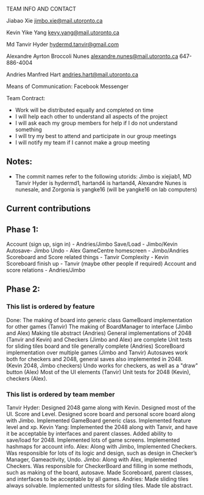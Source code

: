 TEAM INFO AND CONTACT

Jiabao Xie
jimbo.xie@mail.utoronto.ca


Kevin Yike Yang
kevy.yang@mail.utoronto.ca


Md Tanvir Hyder
hydermd.tanvir@gmail.com


Alexandre Ayrton Broccoli Nunes
alexandre.nunes@mail.utoronto.ca
647-886-4004

Andries Manfred Hart
andries.hart@mail.utoronto.ca


Means of Communication: Facebook Messenger

Team Contract:
- Work will be distributed equally and completed on time
- I will help each other to understand all aspects of the project
- I will ask each my group members for help if I do not understand something
- I will try my best to attend and participate in our group meetings
- I will notify my team if I cannot make a group meeting

## Notes:
- The commit names refer to the following utorids: Jimbo is xiejiab1, MD Tanvir Hyder is hydermd1, hartand4 is hartand4, Alexandre Nunes is nunesale, and Zorgonia is yangke16 (will be yangke16 on lab computers)

## Current contributions

## Phase 1:
Account (sign up, sign in) - Andries/Jimbo
Save/Load - Jimbo/Kevin
Autosave- Jimbo
Undo - Alex
GameCentre homescreen - Jimbo/Andries
Scoreboard and Score related things - Tanvir
Complexity - Kevin
Scoreboard finish up - Tanvir (maybe other people if required)
Account and score relations - Andries/Jimbo

## Phase 2:
### This list is ordered by feature
Done:
The making of board into generic class GameBoard implementation for other games (Tanvir)
The making of BoardManager to interface (Jimbo and Alex)
Making tile abstract (Andries)
General implementations of 2048 (Tanvir and Kevin) and Checkers (Jimbo and Alex) are complete
Unit tests for sliding tiles board and tile generally complete (Andries)
ScoreBoard implementation over multiple games (Jimbo and Tanvir)
Autosaves work both for checkers and 2048, general saves also implemented in 2048. (Kevin 2048, Jimbo checkers)
Undo works for checkers, as well as a "draw" button (Alex)
Most of the UI elements (Tanvir)
Unit tests for 2048 (Kevin), checkers (Alex).

### This list is ordered by team member
Tanvir Hyder: Designed 2048 game along with Kevin. Designed most of the UI. Score and Level. Designed score board and
personal score board along with Jimbo. Implemented GameBoard generic class. Implemented feature level and xp.
Kevin Yang: Implemented the 2048 along with Tanvir, and have it be acceptable by interfaces and parent classes.
Added ability to save/load for 2048. Implemented lots of game screens. Implemented hashmaps for account info.
Alex: Along with Jimbo, Implemented Checkers. Was responsible for lots of its logic and design, such as design in
Checker’s Manager, Gameactivity, Undo.
Jimbo: Along with Alex, implemented Checkers. Was responsible for CheckerBoard and filling in some methods,
such as making of the board, autosave. Made Scoreboard, parent classes, and interfaces to be acceptable by all games.
Andries: Made sliding tiles always solvable. Implemented unittests for silding tiles. Made tile abstract.